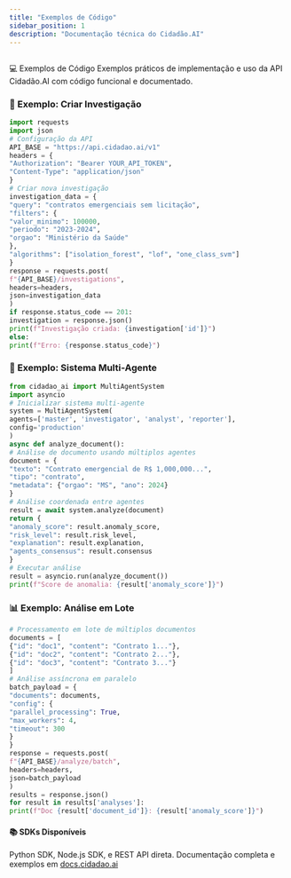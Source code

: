 ```yaml
---
title: "Exemplos de Código"
sidebar_position: 1
description: "Documentação técnica do Cidadão.AI"
---
```


## 
💻 Exemplos de Código
Exemplos práticos de implementação e uso da API Cidadão.AI com código funcional e documentado.
### 🚀 Exemplo: Criar Investigação
```python
import requests
import json
# Configuração da API
API_BASE = "https://api.cidadao.ai/v1"
headers = {
"Authorization": "Bearer YOUR_API_TOKEN",
"Content-Type": "application/json"
}
# Criar nova investigação
investigation_data = {
"query": "contratos emergenciais sem licitação",
"filters": {
"valor_minimo": 100000,
"periodo": "2023-2024",
"orgao": "Ministério da Saúde"
},
"algorithms": ["isolation_forest", "lof", "one_class_svm"]
}
response = requests.post(
f"{API_BASE}/investigations",
headers=headers,
json=investigation_data
)
if response.status_code == 201:
investigation = response.json()
print(f"Investigação criada: {investigation['id']}")
else:
print(f"Erro: {response.status_code}")
```
### 🤖 Exemplo: Sistema Multi-Agente
```python
from cidadao_ai import MultiAgentSystem
import asyncio
# Inicializar sistema multi-agente
system = MultiAgentSystem(
agents=['master', 'investigator', 'analyst', 'reporter'],
config='production'
)
async def analyze_document():
# Análise de documento usando múltiplos agentes
document = {
"texto": "Contrato emergencial de R$ 1,000,000...",
"tipo": "contrato",
"metadata": {"orgao": "MS", "ano": 2024}
}
# Análise coordenada entre agentes
result = await system.analyze(document)
return {
"anomaly_score": result.anomaly_score,
"risk_level": result.risk_level,
"explanation": result.explanation,
"agents_consensus": result.consensus
}
# Executar análise
result = asyncio.run(analyze_document())
print(f"Score de anomalia: {result['anomaly_score']}")
```
### 📊 Exemplo: Análise em Lote
```python
# Processamento em lote de múltiplos documentos
documents = [
{"id": "doc1", "content": "Contrato 1..."},
{"id": "doc2", "content": "Contrato 2..."},
{"id": "doc3", "content": "Contrato 3..."}
]
# Análise assíncrona em paralelo
batch_payload = {
"documents": documents,
"config": {
"parallel_processing": True,
"max_workers": 4,
"timeout": 300
}
}
response = requests.post(
f"{API_BASE}/analyze/batch",
headers=headers,
json=batch_payload
)
results = response.json()
for result in results['analyses']:
print(f"Doc {result['document_id']}: {result['anomaly_score']}")
```
#### 📚 SDKs Disponíveis
Python SDK, Node.js SDK, e REST API direta. Documentação completa e exemplos em [docs.cidadao.ai](https://docs.cidadao.ai)
